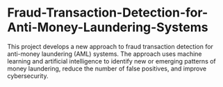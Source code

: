 # Fraud-Transaction-Detection-for-Anti-Money-Laundering-Systems
This project develops a new approach to fraud transaction detection for anti-money laundering (AML) systems. The approach uses machine learning and artificial intelligence to identify new or emerging patterns of money laundering, reduce the number of false positives, and improve cybersecurity. 
